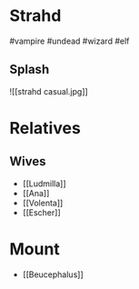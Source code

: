 # Strahd
#vampire #undead #wizard #elf 
## Splash
![[strahd casual.jpg]]
# Relatives
## Wives
- [[Ludmilla]]
- [[Ana]]
- [[Volenta]]
- [[Escher]]
# Mount
- [[Beucephalus]]